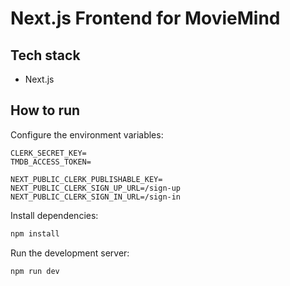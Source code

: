 # Next.js Frontend for MovieMind

## Tech stack

- Next.js

## How to run

Configure the environment variables:

```.env.development
CLERK_SECRET_KEY=
TMDB_ACCESS_TOKEN=

NEXT_PUBLIC_CLERK_PUBLISHABLE_KEY=
NEXT_PUBLIC_CLERK_SIGN_UP_URL=/sign-up
NEXT_PUBLIC_CLERK_SIGN_IN_URL=/sign-in
```

Install dependencies:

```bash
npm install
```

Run the development server:

```bash
npm run dev
```
